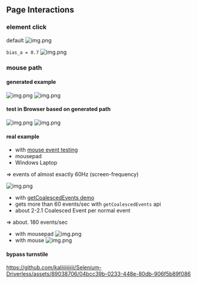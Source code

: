 ## Page Interactions


### element click

default
![img.png](assets/heatmap.png)

`bias_a = 0.7`
![img.png](assets/heatmap_biased.png)


### mouse path

#### generated example
![img.png](assets/mousemove_events_gen.png)
![img.png](assets/mouse_path_gen.png)

#### test in Browser based on generated path
![img.png](assets/mousemove_events_test_sample_based.png)
![img.png](assets/mousemove_events_test_samples_based.png)

#### real example
- with [mouse event testing](https://www.vsynctester.com/testing/mouse.html)
- mousepad
- Windows Laptop

=> events of almost exactly 60Hz (screen-frequency)

![img.png](assets/real_mouse_path.png)

- with [getCoalescedEvents demo](https://omwnk.csb.app/)
- gets more than 60 events/sec with `getCoalescedEvents` api
- about 2-2.1 Coalesced Event per normal event

=> about. 180 events/sec

- with mousepad
![img.png](assets/events_mousepad.png)
- with mouse
![img.png](assets/events_mouse.png)

#### bypass turnstile
https://github.com/kaliiiiiiiiii/Selenium-Driverless/assets/89038706/04bcc39b-0233-448e-80db-906f5b89f086


